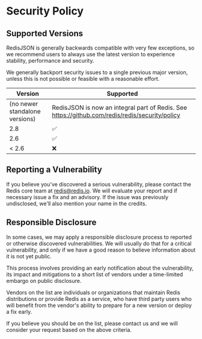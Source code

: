 # Security Policy

## Supported Versions

RedisJSON is generally backwards compatible with very few exceptions, so we
recommend users to always use the latest version to experience stability,
performance and security.

We generally backport security issues to a single previous major version,
unless this is not possible or feasible with a reasonable effort.

| Version                        | Supported                                                                                            |
| ------------------------------ | ---------------------------------------------------------------------------------------------------- |
| (no newer standalone versions) | RedisJSON is now an integral part of Redis. See https://github.com/redis/redis/security/policy       |
| 2.8                            | :white_check_mark:                                                                                   |
| 2.6                            | :white_check_mark:                                                                                   |
| < 2.6                          | :x:                                                                                                  |

## Reporting a Vulnerability

If you believe you've discovered a serious vulnerability, please contact the
Redis core team at redis@redis.io. We will evaluate your report and if
necessary issue a fix and an advisory. If the issue was previously undisclosed,
we'll also mention your name in the credits.

## Responsible Disclosure

In some cases, we may apply a responsible disclosure process to reported or
otherwise discovered vulnerabilities. We will usually do that for a critical
vulnerability, and only if we have a good reason to believe information about
it is not yet public.

This process involves providing an early notification about the vulnerability,
its impact and mitigations to a short list of vendors under a time-limited
embargo on public disclosure.

Vendors on the list are individuals or organizations that maintain Redis
distributions or provide Redis as a service, who have third party users who
will benefit from the vendor's ability to prepare for a new version or deploy a
fix early.

If you believe you should be on the list, please contact us and we will
consider your request based on the above criteria.
